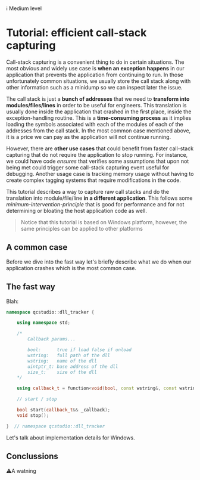 :information_source: Medium level

# Tutorial: efficient call-stack capturing

Call-stack capturing is a convenient thing to do in certain situations. The most obvious and widely use case is **when an exception happens** in our application that prevents the application from continuing to run. In those unfortunately common situations, we usually store the call stack along with other information such as a minidump so we can inspect later the issue.

The call stack is just a **bunch of addresses** that we need to **transform into modules/files/lines** in order to be useful for engineers. This translation is usually done inside the application that crashed in the first place, inside the exception-handling routine. This is a **time-consuming process** as it implies loading the symbols associated with each of the modules of each of the addresses from the call stack. In the most common case mentioned above, it is a price we can pay as the application will not continue running.

However, there are **other use cases** that could benefit from faster call-stack capturing that do not require the application to stop running. For instance, we could have code *ensures* that verifies some assumptions that upon not being met could trigger some call-stack capturing event useful for debugging. Another usage case is tracking memory usage without having to create complex tagging systems that require modifications in the code.

This tutorial describes a way to capture raw call stacks and do the translation into module/file/line **in a different application**. This follows some *minimum-intervention-principle* that is good for performance and for not determining or bloating the host application code as well.

> Notice that this tutorial is based on Windows platform, however, the same principles can be applied to other platforms

## A common case

Before we dive into the fast way let's briefly describe what we do when our application crashes which is the most common case.



## The fast way

Blah:

```c++
namespace qcstudio::dll_tracker {

    using namespace std;

    /*
        Callback params...

        bool:      true if load false if unload
        wstring:   full path of the dll
        wstring:   name of the dll
        uintptr_t: base address of the dll
        size_t:    size of the dll
    */

    using callback_t = function<void(bool, const wstring&, const wstring&, uintptr_t, size_t)>;

    // start / stop

    bool start(callback_t&& _callback);
    void stop();

}  // namespace qcstudio::dll_tracker
```

Let's talk about implementation details for Windows.

## Conclussions



:warning:A  watning

